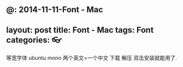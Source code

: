 
@: 2014-11-11-Font - Mac
---
layout: post
title: Font - Mac
tags: Font
categories: 👓
---

等宽字体 ubuntu mono 
两个英文=一个中文
下载 解压 双击安装就能用了.

